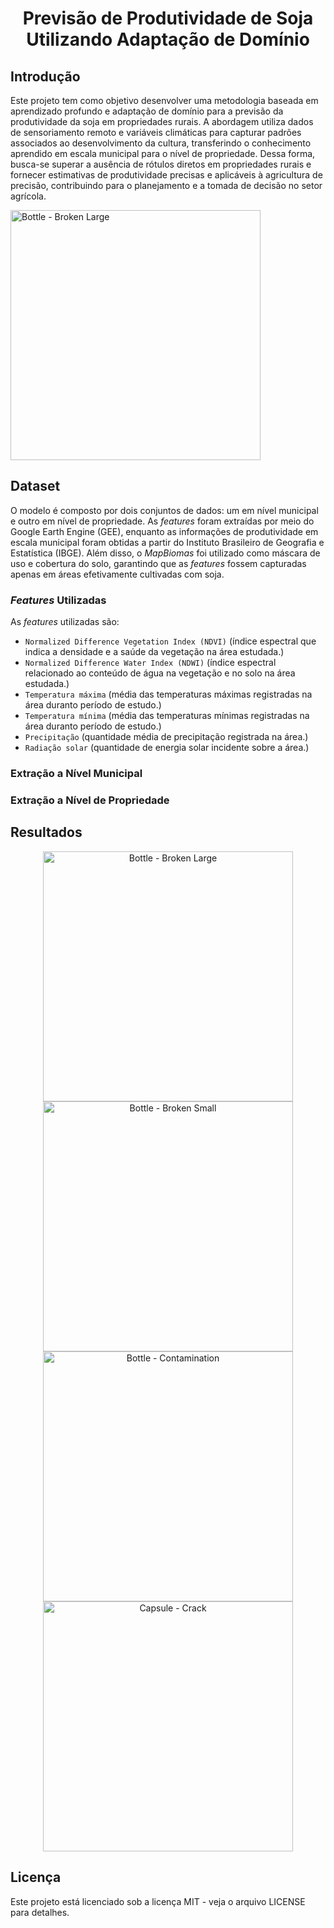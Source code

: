 <div align="center">

# Previsão de Produtividade de Soja Utilizando Adaptação de Domínio

<div align="left">

## Introdução

Este projeto tem como objetivo desenvolver uma metodologia baseada em aprendizado profundo e adaptação de domínio para a previsão da produtividade da soja em propriedades rurais. A abordagem utiliza dados de sensoriamento remoto e variáveis climáticas para capturar padrões associados ao desenvolvimento da cultura, transferindo o conhecimento aprendido em escala municipal para o nível de propriedade. Dessa forma, busca-se superar a ausência de rótulos diretos em propriedades rurais e fornecer estimativas de produtividade precisas e aplicáveis à agricultura de precisão, contribuindo para o planejamento e a tomada de decisão no setor agrícola.

<img src="Resultados/resumo_projeto.png" width="400" alt="Bottle - Broken Large"/>

## Dataset

O modelo é composto por dois conjuntos de dados: um em nível municipal e outro em nível de propriedade. As *features* foram extraídas por meio do Google Earth Engine (GEE), enquanto as informações de produtividade em escala municipal foram obtidas a partir do Instituto Brasileiro de Geografia e Estatística (IBGE). Além disso, o *MapBiomas* foi utilizado como máscara de uso e cobertura do solo, garantindo que as *features* fossem capturadas apenas em áreas efetivamente cultivadas com soja.

### *Features* Utilizadas

As *features* utilizadas são:

* `Normalized Difference Vegetation Index (NDVI)`  (índice espectral que indica a densidade e a saúde da vegetação na área estudada.)
* `Normalized Difference Water Index (NDWI)`       (índice espectral relacionado ao conteúdo de água na vegetação e no solo na área estudada.)
* `Temperatura máxima`                             (média das temperaturas máximas registradas na área duranto período de estudo.)
* `Temperatura mínima`                             (média das temperaturas mínimas registradas na área duranto período de estudo.)
* `Precipitação`                                   (quantidade média de precipitação registrada na área.)
* `Radiação solar`                                 (quantidade de energia solar incidente sobre a área.)

### Extração a Nível Municipal

### Extração a Nível de Propriedade

## Resultados

<div align="center">

<img src="resultados/bottle_broken_large.png" width="400" alt="Bottle - Broken Large"/>
<img src="resultados/bottle_broken_small.png" width="400" alt="Bottle - Broken Small"/>
<img src="resultados/bottle_contamination.png" width="400" alt="Bottle - Contamination"/>
<img src="resultados/capsule_crack.png" width="400" alt="Capsule - Crack"/>

</div>

## Licença

Este projeto está licenciado sob a licença MIT - veja o arquivo LICENSE para detalhes.
